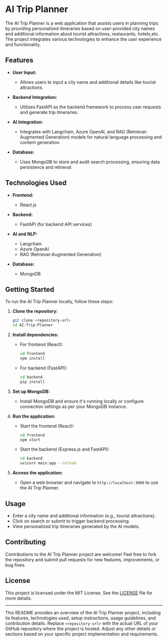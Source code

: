 
# AI Trip Planner

The AI Trip Planner is a web application that assists users in planning trips by providing personalized itineraries based on user-provided city names and additional information about tourist attractions, restaurants, hotels,etc. The project integrates various technologies to enhance the user experience and functionality.

## Features

- **User Input:**
  - Allows users to input a city name and additional details like tourist attractions.
  
- **Backend Integration:**
  - Utilizes FastAPI as the backend framework to process user requests and generate trip itineraries.

- **AI Integration:**
  - Integrates with Langchain, Azure OpenAI, and RAG (Retrieval-Augmented Generation) models for natural language processing and content generation.

- **Database:**
  - Uses MongoDB to store and audit search processing, ensuring data persistence and retrieval.

## Technologies Used

- **Frontend:**
  - React.js

- **Backend:**
  - FastAPI (for backend API services)

- **AI and NLP:**
  - Langchain
  - Azure OpenAI
  - RAG (Retrieval-Augmented Generation)

- **Database:**
  - MongoDB

## Getting Started

To run the AI Trip Planner locally, follow these steps:

1. **Clone the repository:**
   ```bash
   git clone <repository-url>
   cd AI-Trip-Planner
   ```

2. **Install dependencies:**
   - For frontend (React):
     ```bash
     cd frontend
     npm install
     ```
   - For backend (FastAPI):
     ```bash
     cd backend
     pip install
     ```

3. **Set up MongoDB:**
   - Install MongoDB and ensure it's running locally or configure connection settings as per your MongoDB instance.

4. **Run the application:**
   - Start the frontend (React):
     ```bash
     cd frontend
     npm start
     ```
   - Start the backend (Express.js and FastAPI):
     ```bash
     cd backend
     uvicorn main:app --reload
     ```

5. **Access the application:**
   - Open a web browser and navigate to `http://localhost:3000` to use the AI Trip Planner.

## Usage

- Enter a city name and additional information (e.g., tourist attractions).
- Click on search or submit to trigger backend processing.
- View personalized trip itineraries generated by the AI models.

## Contributing

Contributions to the AI Trip Planner project are welcome! Feel free to fork the repository and submit pull requests for new features, improvements, or bug fixes.

## License

This project is licensed under the MIT License. See the [LICENSE](./LICENSE) file for more details.

---

This README provides an overview of the AI Trip Planner project, including its features, technologies used, setup instructions, usage guidelines, and contribution details. Replace `<repository-url>` with the actual URL of your GitHub repository where the project is hosted. Adjust any other details or sections based on your specific project implementation and requirements.
